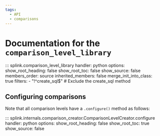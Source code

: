 ```yaml
---
tags:
  - API
  - comparisons
---
```

# Documentation for the `comparison_level_library`

::: splink.comparison_level_library
    handler: python
    options:
      show_root_heading: false
      show_root_toc: false
      show_source: false
      members_order: source
      inherited_members: false
      merge_init_into_class: true
      filters:
        - "!^create_sql$"  # Exclude the create_sql method

## Configuring comparisons

Note that all comparison levels have a `.configure()` method as follows:

::: splink.internals.comparison_creator.ComparisonLevelCreator.configure
    handler: python
    options:
      show_root_heading: false
      show_root_toc: true
      show_source: false